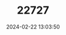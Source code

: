 ---
title: "22727"
category: "Uma inornata"
draft: false
date: 2024-02-22 13:03:50
languages:
  English: ["Coachella Valley Fringe-toed Lizard"]
---